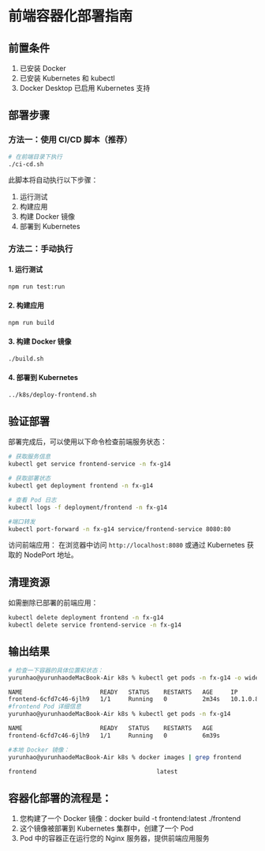 # 前端容器化部署指南

## 前置条件

1. 已安装 Docker
2. 已安装 Kubernetes 和 kubectl
3. Docker Desktop 已启用 Kubernetes 支持

## 部署步骤

### 方法一：使用 CI/CD 脚本（推荐）

```bash
# 在前端目录下执行
./ci-cd.sh
```

此脚本将自动执行以下步骤：
1. 运行测试
2. 构建应用
3. 构建 Docker 镜像
4. 部署到 Kubernetes

### 方法二：手动执行

#### 1. 运行测试
```bash
npm run test:run
```

#### 2. 构建应用
```bash
npm run build
```

#### 3. 构建 Docker 镜像
```bash
./build.sh
```

#### 4. 部署到 Kubernetes
```bash
../k8s/deploy-frontend.sh
```

## 验证部署

部署完成后，可以使用以下命令检查前端服务状态：

```bash
# 获取服务信息
kubectl get service frontend-service -n fx-g14

# 获取部署状态
kubectl get deployment frontend -n fx-g14

# 查看 Pod 日志
kubectl logs -f deployment/frontend -n fx-g14
```
```bash
#端口转发
kubectl port-forward -n fx-g14 service/frontend-service 8080:80
```

访问前端应用：
在浏览器中访问 `http://localhost:8080` 或通过 Kubernetes 获取的 NodePort 地址。

## 清理资源

如需删除已部署的前端应用：

```bash
kubectl delete deployment frontend -n fx-g14
kubectl delete service frontend-service -n fx-g14
```

## 输出结果
```bash
# 检查一下容器的具体位置和状态：
yurunhao@yurunhaodeMacBook-Air k8s % kubectl get pods -n fx-g14 -o wide

NAME                      READY   STATUS    RESTARTS   AGE     IP         NODE             NOMINATED NODE   READINESS GATES
frontend-6cfd7c46-6jlh9   1/1     Running   0          2m34s   10.1.0.8   docker-desktop   <none>           <none>
#frontend Pod 详细信息
yurunhao@yurunhaodeMacBook-Air k8s % kubectl get pods -n fx-g14

NAME                      READY   STATUS    RESTARTS   AGE
frontend-6cfd7c46-6jlh9   1/1     Running   0          6m39s

#本地 Docker 镜像：
yurunhao@yurunhaodeMacBook-Air k8s % docker images | grep frontend

frontend                                  latest                                                                        0587fc3926f9   21 minutes ago   95.9MB
```
## 容器化部署的流程是：

1. 您构建了一个 Docker 镜像：docker build -t frontend:latest ./frontend
2. 这个镜像被部署到 Kubernetes 集群中，创建了一个 Pod
3. Pod 中的容器正在运行您的 Nginx 服务器，提供前端应用服务